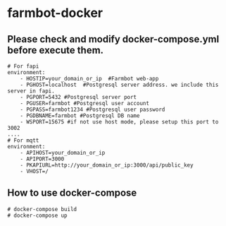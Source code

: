 # farmbot-docker

## Please check and modify docker-compose.yml before execute them. ##
```docker
# For fapi
environment:
    - HOSTIP=your_domain_or_ip  #Farmbot web-app
    - PGHOST=localhost  #Postgresql server address. we include this server in fapi.
    - PGPORT=5432 #Postgresql server port
    - PGUSER=farmbot #Postgresql user account
    - PGPASS=farmbot1234 #Postgresql user password
    - PGDBNAME=farmbot #Postgresql DB name
    - WSPORT=15675 #if not use host mode, please setup this port to 3002
....
# For mqtt
environment:
    - APIHOST=your_domain_or_ip
    - APIPORT=3000
    - PKAPIURL=http://your_domain_or_ip:3000/api/public_key
    - VHOST=/

```

## How to use docker-compose
```
# docker-compose build
# docker-compose up
```
